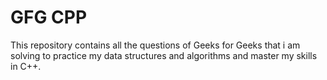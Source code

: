 # GFG CPP
This repository contains all the questions of Geeks for Geeks that i am solving to practice my data structures and algorithms and master my skills in C++.
